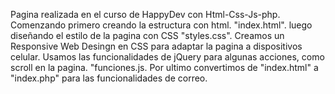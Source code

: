 Pagina realizada en el curso de HappyDev con Html-Css-Js-php.
Comenzando primero creando la estructura con html. "index.html".
luego diseñando el estilo de la pagina con CSS "styles.css".
Creamos un Responsive Web Desingn en CSS para adaptar la pagina a dispositivos celular.
Usamos las funcionalidades de jQuery para algunas acciones, como scroll en la pagina. "funciones.js.
Por ultimo convertimos de "index.html" a "index.php" para las funcionalidades de correo. 


